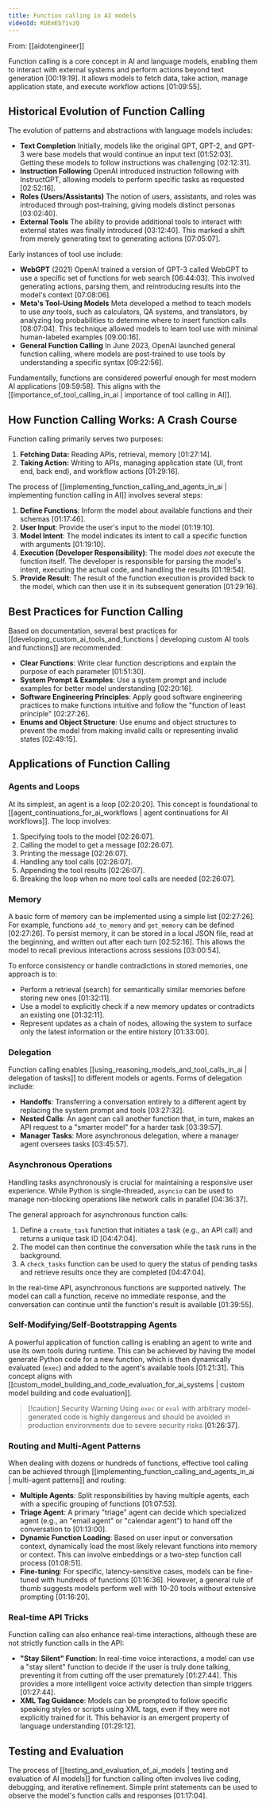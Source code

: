 ```yaml
---
title: Function calling in AI models
videoId: KUEmEb71vzQ
---
```


From: [[aidotengineer]] <br/> 

Function calling is a core concept in AI and language models, enabling them to interact with external systems and perform actions beyond text generation <a class="yt-timestamp" data-t="00:19:19">[00:19:19]</a>. It allows models to fetch data, take action, manage application state, and execute workflow actions <a class="yt-timestamp" data-t="01:09:55">[01:09:55]</a>.

## Historical Evolution of Function Calling
The evolution of patterns and abstractions with language models includes:
*   **Text Completion** Initially, models like the original GPT, GPT-2, and GPT-3 were base models that would continue an input text <a class="yt-timestamp" data-t="01:52:03">[01:52:03]</a>. Getting these models to follow instructions was challenging <a class="yt-timestamp" data-t="02:12:31">[02:12:31]</a>.
*   **Instruction Following** OpenAI introduced instruction following with InstructGPT, allowing models to perform specific tasks as requested <a class="yt-timestamp" data-t="02:52:16">[02:52:16]</a>.
*   **Roles (Users/Assistants)** The notion of users, assistants, and roles was introduced through post-training, giving models distinct personas <a class="yt-timestamp" data-t="03:02:40">[03:02:40]</a>.
*   **External Tools** The ability to provide additional tools to interact with external states was finally introduced <a class="yt-timestamp" data-t="03:12:40">[03:12:40]</a>. This marked a shift from merely generating text to generating actions <a class="yt-timestamp" data-t="07:05:07">[07:05:07]</a>.

Early instances of tool use include:
*   **WebGPT** (2021) OpenAI trained a version of GPT-3 called WebGPT to use a specific set of functions for web search <a class="yt-timestamp" data-t="06:44:03">[06:44:03]</a>. This involved generating actions, parsing them, and reintroducing results into the model's context <a class="yt-timestamp" data-t="07:08:06">[07:08:06]</a>.
*   **Meta's Tool-Using Models** Meta developed a method to teach models to use *any* tools, such as calculators, QA systems, and translators, by analyzing log probabilities to determine where to insert function calls <a class="yt-timestamp" data-t="08:07:04">[08:07:04]</a>. This technique allowed models to learn tool use with minimal human-labeled examples <a class="yt-timestamp" data-t="09:00:16">[09:00:16]</a>.
*   **General Function Calling** In June 2023, OpenAI launched general function calling, where models are post-trained to use tools by understanding a specific syntax <a class="yt-timestamp" data-t="09:22:56">[09:22:56]</a>.

Fundamentally, functions are considered powerful enough for most modern AI applications <a class="yt-timestamp" data-t="09:59:58">[09:59:58]</a>. This aligns with the [[importance_of_tool_calling_in_ai | importance of tool calling in AI]].

## How Function Calling Works: A Crash Course
Function calling primarily serves two purposes:
1.  **Fetching Data:** Reading APIs, retrieval, memory <a class="yt-timestamp" data-t="01:27:14">[01:27:14]</a>.
2.  **Taking Action:** Writing to APIs, managing application state (UI, front end, back end), and workflow actions <a class="yt-timestamp" data-t="01:29:16">[01:29:16]</a>.

The process of [[implementing_function_calling_and_agents_in_ai | implementing function calling in AI]] involves several steps:
1.  **Define Functions**: Inform the model about available functions and their schemas <a class="yt-timestamp" data-t="01:17:46">[01:17:46]</a>.
2.  **User Input**: Provide the user's input to the model <a class="yt-timestamp" data-t="01:19:10">[01:19:10]</a>.
3.  **Model Intent**: The model indicates its intent to call a specific function with arguments <a class="yt-timestamp" data-t="01:19:10">[01:19:10]</a>.
4.  **Execution (Developer Responsibility)**: The model *does not* execute the function itself. The developer is responsible for parsing the model's intent, executing the actual code, and handling the results <a class="yt-timestamp" data-t="01:19:54">[01:19:54]</a>.
5.  **Provide Result**: The result of the function execution is provided back to the model, which can then use it in its subsequent generation <a class="yt-timestamp" data-t="01:29:16">[01:29:16]</a>.

## Best Practices for Function Calling
Based on documentation, several best practices for [[developing_custom_ai_tools_and_functions | developing custom AI tools and functions]] are recommended:
*   **Clear Functions**: Write clear function descriptions and explain the purpose of each parameter <a class="yt-timestamp" data-t="01:51:30">[01:51:30]</a>.
*   **System Prompt & Examples**: Use a system prompt and include examples for better model understanding <a class="yt-timestamp" data-t="02:20:16">[02:20:16]</a>.
*   **Software Engineering Principles**: Apply good software engineering practices to make functions intuitive and follow the "function of least principle" <a class="yt-timestamp" data-t="02:27:26">[02:27:26]</a>.
*   **Enums and Object Structure**: Use enums and object structures to prevent the model from making invalid calls or representing invalid states <a class="yt-timestamp" data-t="02:49:15">[02:49:15]</a>.

## Applications of Function Calling

### Agents and Loops
At its simplest, an agent is a loop <a class="yt-timestamp" data-t="02:20:20">[02:20:20]</a>. This concept is foundational to [[agent_continuations_for_ai_workflows | agent continuations for AI workflows]]. The loop involves:
1.  Specifying tools to the model <a class="yt-timestamp" data-t="02:26:07">[02:26:07]</a>.
2.  Calling the model to get a message <a class="yt-timestamp" data-t="02:26:07">[02:26:07]</a>.
3.  Printing the message <a class="yt-timestamp" data-t="02:26:07">[02:26:07]</a>.
4.  Handling any tool calls <a class="yt-timestamp" data-t="02:26:07">[02:26:07]</a>.
5.  Appending the tool results <a class="yt-timestamp" data-t="02:26:07">[02:26:07]</a>.
6.  Breaking the loop when no more tool calls are needed <a class="yt-timestamp" data-t="02:26:07">[02:26:07]</a>.

### Memory
A basic form of memory can be implemented using a simple list <a class="yt-timestamp" data-t="02:27:26">[02:27:26]</a>. For example, functions `add_to_memory` and `get_memory` can be defined <a class="yt-timestamp" data-t="02:27:26">[02:27:26]</a>. To persist memory, it can be stored in a local JSON file, read at the beginning, and written out after each turn <a class="yt-timestamp" data-t="02:52:16">[02:52:16]</a>. This allows the model to recall previous interactions across sessions <a class="yt-timestamp" data-t="03:00:54">[03:00:54]</a>.

To enforce consistency or handle contradictions in stored memories, one approach is to:
*   Perform a retrieval (search) for semantically similar memories before storing new ones <a class="yt-timestamp" data-t="01:32:11">[01:32:11]</a>.
*   Use a model to explicitly check if a new memory updates or contradicts an existing one <a class="yt-timestamp" data-t="01:32:11">[01:32:11]</a>.
*   Represent updates as a chain of nodes, allowing the system to surface only the latest information or the entire history <a class="yt-timestamp" data-t="01:33:00">[01:33:00]</a>.

### Delegation
Function calling enables [[using_reasoning_models_and_tool_calls_in_ai | delegation of tasks]] to different models or agents. Forms of delegation include:
*   **Handoffs**: Transferring a conversation entirely to a different agent by replacing the system prompt and tools <a class="yt-timestamp" data-t="03:27:32">[03:27:32]</a>.
*   **Nested Calls**: An agent can call another function that, in turn, makes an API request to a "smarter model" for a harder task <a class="yt-timestamp" data-t="03:39:57">[03:39:57]</a>.
*   **Manager Tasks**: More asynchronous delegation, where a manager agent oversees tasks <a class="yt-timestamp" data-t="03:45:57">[03:45:57]</a>.

### Asynchronous Operations
Handling tasks asynchronously is crucial for maintaining a responsive user experience. While Python is single-threaded, `asyncio` can be used to manage non-blocking operations like network calls in parallel <a class="yt-timestamp" data-t="04:36:37">[04:36:37]</a>.

The general approach for asynchronous function calls:
1.  Define a `create_task` function that initiates a task (e.g., an API call) and returns a unique task ID <a class="yt-timestamp" data-t="04:47:04">[04:47:04]</a>.
2.  The model can then continue the conversation while the task runs in the background.
3.  A `check_tasks` function can be used to query the status of pending tasks and retrieve results once they are completed <a class="yt-timestamp" data-t="04:47:04">[04:47:04]</a>.

In the real-time API, asynchronous functions are supported natively. The model can call a function, receive no immediate response, and the conversation can continue until the function's result is available <a class="yt-timestamp" data-t="01:39:55">[01:39:55]</a>.

### Self-Modifying/Self-Bootstrapping Agents
A powerful application of function calling is enabling an agent to write and use its own tools during runtime. This can be achieved by having the model generate Python code for a new function, which is then dynamically evaluated (`exec`) and added to the agent's available tools <a class="yt-timestamp" data-t="01:21:31">[01:21:31]</a>. This concept aligns with [[custom_model_building_and_code_evaluation_for_ai_systems | custom model building and code evaluation]].
<br>
> [!caution] Security Warning
> Using `exec` or `eval` with arbitrary model-generated code is highly dangerous and should be avoided in production environments due to severe security risks <a class="yt-timestamp" data-t="01:26:37">[01:26:37]</a>.

### Routing and Multi-Agent Patterns
When dealing with dozens or hundreds of functions, effective tool calling can be achieved through [[implementing_function_calling_and_agents_in_ai | multi-agent patterns]] and routing:
*   **Multiple Agents**: Split responsibilities by having multiple agents, each with a specific grouping of functions <a class="yt-timestamp" data-t="01:07:53">[01:07:53]</a>.
*   **Triage Agent**: A primary "triage" agent can decide which specialized agent (e.g., an "email agent" or "calendar agent") to hand off the conversation to <a class="yt-timestamp" data-t="01:13:00">[01:13:00]</a>.
*   **Dynamic Function Loading**: Based on user input or conversation context, dynamically load the most likely relevant functions into memory or context. This can involve embeddings or a two-step function call process <a class="yt-timestamp" data-t="01:08:51">[01:08:51]</a>.
*   **Fine-tuning**: For specific, latency-sensitive cases, models can be fine-tuned with hundreds of functions <a class="yt-timestamp" data-t="01:16:36">[01:16:36]</a>. However, a general rule of thumb suggests models perform well with 10-20 tools without extensive prompting <a class="yt-timestamp" data-t="01:16:20">[01:16:20]</a>.

### Real-time API Tricks
Function calling can also enhance real-time interactions, although these are not strictly function calls in the API:
*   **"Stay Silent" Function**: In real-time voice interactions, a model can use a "stay silent" function to decide if the user is truly done talking, preventing it from cutting off the user prematurely <a class="yt-timestamp" data-t="01:27:44">[01:27:44]</a>. This provides a more intelligent voice activity detection than simple triggers <a class="yt-timestamp" data-t="01:27:44">[01:27:44]</a>.
*   **XML Tag Guidance**: Models can be prompted to follow specific speaking styles or scripts using XML tags, even if they were not explicitly trained for it. This behavior is an emergent property of language understanding <a class="yt-timestamp" data-t="01:29:12">[01:29:12]</a>.

## Testing and Evaluation
The process of [[testing_and_evaluation_of_ai_models | testing and evaluation of AI models]] for function calling often involves live coding, debugging, and iterative refinement. Simple print statements can be used to observe the model's function calls and responses <a class="yt-timestamp" data-t="01:17:04">[01:17:04]</a>.
